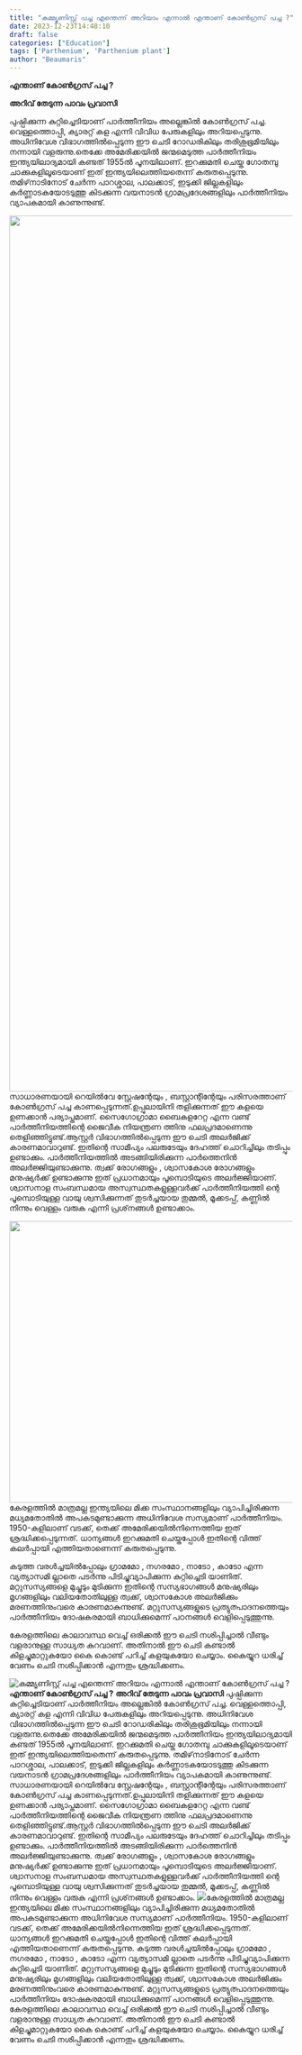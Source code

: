 ```yaml
---
title: "കമ്മ്യൂണിസ്റ്റ് പച്ച എന്തെന്ന് അറിയാം എന്നാൽ എന്താണ് കോൺഗ്രസ് പച്ച ?"
date: 2023-12-23T14:48:10
draft: false
categories: ["Education"]
tags: ['Parthenium', 'Parthenium plant']
author: "Beaumaris"
---
```


<strong>എന്താണ് കോൺഗ്രസ് പച്ച ?</strong>

<strong>അറിവ് തേടുന്ന പാവം പ്രവാസി</strong>

പുഷ്പിക്കുന്ന കുറ്റിച്ചെടിയാണ് പാർത്തീനിയം അല്ലെങ്കിൽ കോൺഗ്രസ് പച്ച. വെള്ളത്തൊപ്പി, ക്യാരറ്റ് കള എന്നി വിവിധ പേരുകളിലും അറിയപ്പെടുന്നു. അധിനിവേശ വിഭാഗത്തിൽപ്പെടുന്ന ഈ ചെടി റോഡരികിലും തരിശുഭൂമിയിലും നന്നായി വളരുന്നു.തെക്കേ അമേരിക്കയിൽ ജന്മമെടുത്ത പാർത്തീനിയം ഇന്ത്യയിലാദ്യമായി കണ്ടത് 1955ൽ പൂനയിലാണ്. ഇറക്കുമതി ചെയ്ത ഗോതമ്പു ചാക്കുകളിലൂടെയാണ് ഇത് ഇന്ത്യയിലെത്തിയതെന്ന് കരുതപ്പെടുന്നു. തമിഴ്‌നാടിനോട് ചേർന്ന പാറശ്ശാല, പാലക്കാട്, ഇടുക്കി ജില്ലകളിലും കർണ്ണാടകയോടടുത്തു കിടക്കുന്ന വയനാടൻ ഗ്രാമപ്രദേശങ്ങളിലും പാർത്തീനിയം വ്യാപകമായി കാണുന്നുണ്ട്.

<img class="alignnone size-full wp-image-435350" src="https://cdn.boolokam.com/articles/2023/12/dqqdfff-2.jpg" alt="" width="2048" height="1555" />സാധാരണയായി റെയില്‍വേ സ്റ്റേഷന്റേയും , ബസ്റ്റാന്റിന്റേയും പരിസരത്താണ് കോണ്‍ഗ്രസ് പച്ച കാണപ്പെടുന്നത്.ഉപ്പുലായിനി തളിക്കുന്നത് ഈ കളയെ ഉണക്കാൻ പര്യാപ്തമാണ്. സൈഗോഗ്രാമാ ബൈകളറേറ്റ എന്ന വണ്ട് പാർത്തീനിയത്തിന്റെ ജൈവീക നിയന്ത്രണ ത്തിനു ഫലപ്രദമാണെന്നു തെളിഞ്ഞിട്ടുണ്ട്.ആസ്റ്റർ വിഭാഗത്തിൽപ്പെടുന്ന ഈ ചെടി അലർജിക്ക് കാരണമാവാറുണ്ട്. ഇതിന്റെ സാമീപ്യം പലരുടേയും ദേഹത്ത് ചൊറിച്ചിലും തടിപ്പും ഉണ്ടാക്കും. പാർത്തീനിയത്തിൽ അടങ്ങിയിരിക്കുന്ന പാർത്തെനിൻ അലർജ്ജിയുണ്ടാക്കുന്നു. ത്വക്ക് രോഗങ്ങളും , ശ്വാസകോശ രോഗങ്ങളും മനുഷ്യർക്ക് ഉണ്ടാക്കുന്നു ഇത് പ്രധാനമായും പൂമ്പൊടിയുടെ അലർജ്ജിയാണ്. ശ്വാസനാള സംബന്ധമായ അസ്വസ്ഥതകളുള്ളവർക്ക് പാർത്തീനിയത്തി ന്റെ പൂമ്പൊടിയുള്ള വായു ശ്വസിക്കുന്നത് തുടർച്ചയായ തുമ്മൽ, മൂക്കടപ്പ്, കണ്ണിൽ നിന്നും വെള്ളം വരുക എന്നി പ്രശ്‌നങ്ങൾ ഉണ്ടാക്കാം.

<img class="alignnone size-full wp-image-435352" src="https://cdn.boolokam.com/articles/2023/12/ffggggg.webp" alt="" width="559" height="500" />കേരളത്തിൽ മാത്രമല്ല ഇന്ത്യയിലെ മിക്ക സംസ്ഥാനങ്ങളിലും വ്യാപിച്ചിരിക്കുന്ന മധ്യമതോതിൽ അപകടമുണ്ടാക്കുന്ന അധിനിവേശ സസ്യമാണ് പാർത്തീനിയം. 1950-കളിലാണ് വടക്ക്, തെക്ക് അമേരിക്കയിൽനിന്നെത്തിയ ഇത് ശ്രദ്ധിക്കപ്പെടുന്നത്. ധാന്യങ്ങൾ ഇറക്കുമതി ചെയ്തപ്പോൾ ഇതിന്റെ വിത്ത് കലർപ്പായി എത്തിയതാണെന്ന് കരുതപ്പെടുന്നു.

കടുത്ത വരൾച്ചയിൽപ്പോലും ഗ്രാമമോ , നഗരമോ , നാടോ , കാടോ എന്ന വ്യത്യാസമി ല്ലാതെ പടർന്നു പിടിച്ചുവ്യാപിക്കുന്ന കുറ്റിച്ചെടി യാണിത്. മറ്റുസസ്യങ്ങളെ മുച്ചൂടും മുടിക്കുന്ന ഇതിന്റെ സസ്യഭാഗങ്ങൾ മനുഷ്യരിലും മൃഗങ്ങളിലും വലിയതോതിലുള്ള ത്വക്ക്, ശ്വാസകോശ അലർജിക്കും മരണത്തിനുംവരെ കാരണമാകുന്നുണ്ട്. മറ്റുസസ്യങ്ങളുടെ പ്രത്യുത്പാദനത്തെയും പാർത്തീനിയം ദോഷകരമായി ബാധിക്കുമെന്ന് പഠനങ്ങൾ വെളിപ്പെടുത്തുന്നു.

കേരളത്തിലെ കാലാവസ്ഥ വെച്ച് ഒരിക്കല്‍ ഈ ചെടി നശിപ്പിച്ചാല്‍ വീണ്ടും വളരാനുള്ള സാധ്യത കുറവാണ്. അതിനാല്‍ ഈ ചെടി കണ്ടാല്‍ കിളച്ചുമാറ്റുകയോ കൈ കൊണ്ട് പറിച്ച് കളയുകയോ ചെയ്യാം. കൈയ്യുറ ധരിച്ച് വേണം ചെടി നശിപ്പിക്കാന്‍ എന്നതും ശ്രദ്ധിക്കണം.


![കമ്മ്യൂണിസ്റ്റ് പച്ച എന്തെന്ന് അറിയാം എന്നാൽ എന്താണ് കോൺഗ്രസ് പച്ച ?](https://cdn.boolokam.com/articles/2023/12/dqqdfff-2.jpg)**എന്താണ് കോൺഗ്രസ് പച്ച ?** **അറിവ് തേടുന്ന പാവം പ്രവാസി** പുഷ്പിക്കുന്ന കുറ്റിച്ചെടിയാണ് പാർത്തീനിയം അല്ലെങ്കിൽ കോൺഗ്രസ് പച്ച. വെള്ളത്തൊപ്പി, ക്യാരറ്റ് കള എന്നി വിവിധ പേരുകളിലും അറിയപ്പെടുന്നു. അധിനിവേശ വിഭാഗത്തിൽപ്പെടുന്ന ഈ ചെടി റോഡരികിലും തരിശുഭൂമിയിലും നന്നായി വളരുന്നു.തെക്കേ അമേരിക്കയിൽ ജന്മമെടുത്ത പാർത്തീനിയം ഇന്ത്യയിലാദ്യമായി കണ്ടത് 1955ൽ പൂനയിലാണ്. ഇറക്കുമതി ചെയ്ത ഗോതമ്പു ചാക്കുകളിലൂടെയാണ് ഇത് ഇന്ത്യയിലെത്തിയതെന്ന് കരുതപ്പെടുന്നു. തമിഴ്‌നാടിനോട് ചേർന്ന പാറശ്ശാല, പാലക്കാട്, ഇടുക്കി ജില്ലകളിലും കർണ്ണാടകയോടടുത്തു കിടക്കുന്ന വയനാടൻ ഗ്രാമപ്രദേശങ്ങളിലും പാർത്തീനിയം വ്യാപകമായി കാണുന്നുണ്ട്. സാധാരണയായി റെയില്‍വേ സ്റ്റേഷന്റേയും , ബസ്റ്റാന്റിന്റേയും പരിസരത്താണ് കോണ്‍ഗ്രസ് പച്ച കാണപ്പെടുന്നത്.ഉപ്പുലായിനി തളിക്കുന്നത് ഈ കളയെ ഉണക്കാൻ പര്യാപ്തമാണ്. സൈഗോഗ്രാമാ ബൈകളറേറ്റ എന്ന വണ്ട് പാർത്തീനിയത്തിന്റെ ജൈവീക നിയന്ത്രണ ത്തിനു ഫലപ്രദമാണെന്നു തെളിഞ്ഞിട്ടുണ്ട്.ആസ്റ്റർ വിഭാഗത്തിൽപ്പെടുന്ന ഈ ചെടി അലർജിക്ക് കാരണമാവാറുണ്ട്. ഇതിന്റെ സാമീപ്യം പലരുടേയും ദേഹത്ത് ചൊറിച്ചിലും തടിപ്പും ഉണ്ടാക്കും. പാർത്തീനിയത്തിൽ അടങ്ങിയിരിക്കുന്ന പാർത്തെനിൻ അലർജ്ജിയുണ്ടാക്കുന്നു. ത്വക്ക് രോഗങ്ങളും , ശ്വാസകോശ രോഗങ്ങളും മനുഷ്യർക്ക് ഉണ്ടാക്കുന്നു ഇത് പ്രധാനമായും പൂമ്പൊടിയുടെ അലർജ്ജിയാണ്. ശ്വാസനാള സംബന്ധമായ അസ്വസ്ഥതകളുള്ളവർക്ക് പാർത്തീനിയത്തി ന്റെ പൂമ്പൊടിയുള്ള വായു ശ്വസിക്കുന്നത് തുടർച്ചയായ തുമ്മൽ, മൂക്കടപ്പ്, കണ്ണിൽ നിന്നും വെള്ളം വരുക എന്നി പ്രശ്‌നങ്ങൾ ഉണ്ടാക്കാം. ![](https://cdn.boolokam.com/articles/2023/12/ffggggg.webp)കേരളത്തിൽ മാത്രമല്ല ഇന്ത്യയിലെ മിക്ക സംസ്ഥാനങ്ങളിലും വ്യാപിച്ചിരിക്കുന്ന മധ്യമതോതിൽ അപകടമുണ്ടാക്കുന്ന അധിനിവേശ സസ്യമാണ് പാർത്തീനിയം. 1950-കളിലാണ് വടക്ക്, തെക്ക് അമേരിക്കയിൽനിന്നെത്തിയ ഇത് ശ്രദ്ധിക്കപ്പെടുന്നത്. ധാന്യങ്ങൾ ഇറക്കുമതി ചെയ്തപ്പോൾ ഇതിന്റെ വിത്ത് കലർപ്പായി എത്തിയതാണെന്ന് കരുതപ്പെടുന്നു. കടുത്ത വരൾച്ചയിൽപ്പോലും ഗ്രാമമോ , നഗരമോ , നാടോ , കാടോ എന്ന വ്യത്യാസമി ല്ലാതെ പടർന്നു പിടിച്ചുവ്യാപിക്കുന്ന കുറ്റിച്ചെടി യാണിത്. മറ്റുസസ്യങ്ങളെ മുച്ചൂടും മുടിക്കുന്ന ഇതിന്റെ സസ്യഭാഗങ്ങൾ മനുഷ്യരിലും മൃഗങ്ങളിലും വലിയതോതിലുള്ള ത്വക്ക്, ശ്വാസകോശ അലർജിക്കും മരണത്തിനുംവരെ കാരണമാകുന്നുണ്ട്. മറ്റുസസ്യങ്ങളുടെ പ്രത്യുത്പാദനത്തെയും പാർത്തീനിയം ദോഷകരമായി ബാധിക്കുമെന്ന് പഠനങ്ങൾ വെളിപ്പെടുത്തുന്നു. കേരളത്തിലെ കാലാവസ്ഥ വെച്ച് ഒരിക്കല്‍ ഈ ചെടി നശിപ്പിച്ചാല്‍ വീണ്ടും വളരാനുള്ള സാധ്യത കുറവാണ്. അതിനാല്‍ ഈ ചെടി കണ്ടാല്‍ കിളച്ചുമാറ്റുകയോ കൈ കൊണ്ട് പറിച്ച് കളയുകയോ ചെയ്യാം. കൈയ്യുറ ധരിച്ച് വേണം ചെടി നശിപ്പിക്കാന്‍ എന്നതും ശ്രദ്ധിക്കണം.
